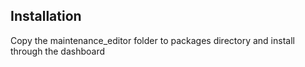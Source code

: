 Installation
------------
Copy the maintenance_editor folder to packages directory and install through the dashboard
